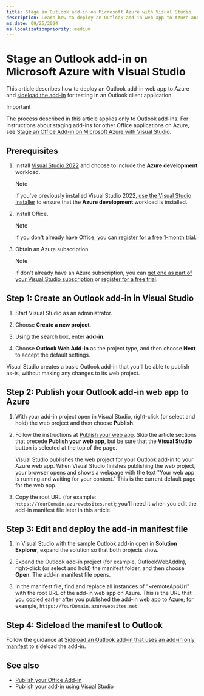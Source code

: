 ```yaml
---
title: Stage an Outlook add-in on Microsoft Azure with Visual Studio
description: Learn how to deploy an Outlook add-in web app to Azure and sideload the add-in for testing in Outlook.
ms.date: 09/25/2024
ms.localizationpriority: medium
---
```


# Stage an Outlook add-in on Microsoft Azure with Visual Studio

This article describes how to deploy an Outlook add-in web app to Azure and [sideload the add-in](../testing/test-debug-non-local-server.md) for testing in an Outlook client application.

> [!IMPORTANT]
> The process described in this article applies only to Outlook add-ins. For instructions about staging add-ins for other Office applications on Azure, see [Stage an Office Add-in on Microsoft Azure with Visual Studio](host-an-office-add-in-on-microsoft-azure.md).

## Prerequisites

1. Install [Visual Studio 2022](https://www.visualstudio.com/downloads) and choose to include the **Azure development** workload.

    > [!NOTE]
    > If you've previously installed Visual Studio 2022, [use the Visual Studio Installer](/visualstudio/install/modify-visual-studio) to ensure that the **Azure development** workload is installed.

1. Install Office.

    > [!NOTE]
    > If you don't already have Office, you can [register for a free 1-month trial](https://www.microsoft.com/microsoft-365/try).

1. Obtain an Azure subscription.

    > [!NOTE]
    > If don't already have an Azure subscription, you can [get one as part of your Visual Studio subscription](https://azure.microsoft.com/pricing/member-offers/visual-studio-subscriptions/) or [register for a free trial](https://azure.microsoft.com/pricing/free-trial).

## Step 1: Create an Outlook add-in in Visual Studio

1. Start Visual Studio as an administrator.

1. Choose **Create a new project**.

1. Using the search box, enter **add-in**.

1. Choose **Outlook Web Add-in** as the project type, and then choose **Next** to accept the default settings.

Visual Studio creates a basic Outlook add-in that you'll be able to publish as-is, without making any changes to its web project.

## Step 2: Publish your Outlook add-in web app to Azure

1. With your add-in project open in Visual Studio, right-click (or select and hold) the web project and then choose **Publish**.

1. Follow the instructions at [Publish your web app](/azure/app-service/quickstart-dotnetcore?tabs=netframework48&pivots=development-environment-vs#2-publish-your-web-app). Skip the article sections that precede **Publish your web app**, but be sure that the **Visual Studio** button is selected at the top of the page.

   Visual Studio publishes the web project for your Outlook add-in to your Azure web app. When Visual Studio finishes publishing the web project, your browser opens and shows a webpage with the text "Your web app is running and waiting for your content." This is the current default page for the web app.

1. Copy the root URL (for example: `https://YourDomain.azurewebsites.net`); you'll need it when you edit the add-in manifest file later in this article.

## Step 3: Edit and deploy the add-in manifest file

1. In Visual Studio with the sample Outlook add-in open in **Solution Explorer**, expand the solution so that both projects show.

1. Expand the Outlook add-in project (for example, OutlookWebAddIn), right-click (or select and hold) the manifest folder, and then choose **Open**. The add-in manifest file opens.

1. In the manifest file, find and replace all instances of "~remoteAppUrl" with the root URL of the add-in web app on Azure. This is the URL that you copied earlier after you published the add-in web app to Azure; for example, `https://YourDomain.azurewebsites.net`.

## Step 4: Sideload the manifest to Outlook

Follow the guidance at [Sideload an Outlook add-in that uses an add-in only manifest](../outlook/sideload-outlook-add-ins-for-testing.md#sideload-an-add-in-that-uses-an-add-in-only-manifest) to sideload the add-in.

## See also

- [Publish your Office Add-in](../publish/publish.md)
- [Publish your add-in using Visual Studio](../publish/package-your-add-in-using-visual-studio.md)
